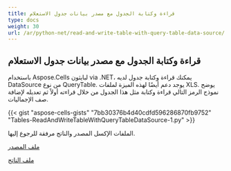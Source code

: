 ```yaml
---
title: قراءة وكتابة الجدول مع مصدر بيانات جدول الاستعلام
type: docs
weight: 30
url: /ar/python-net/read-and-write-table-with-query-table-data-source/
---
```


## **قراءة وكتابة الجدول مع مصدر بيانات جدول الاستعلام**
باستخدام Aspose.Cells لبايثون via .NET، يمكنك قراءة وكتابة جدول لديه DataSource من نوع QueryTable. يوجد دعم أيضًا لهذه الميزة لملفات XLS. يوضح نموذج الرمز التالي قراءة وكتابة مثل هذا الجدول من خلال قراءته أولاً ثم تعديله لإضافة صف الإجماليات.

{{< gist "aspose-cells-gists" "7bb30376b4d40cdfd596286870fb9752" "Tables-ReadAndWriteTableWithQueryTableDataSource-1.py" >}}

الملفات الإكسل المصدر والناتج مرفقة للرجوع إليها.

[ملف المصدر](96928091.xls)

[ملف الناتج](96928092.xls)

